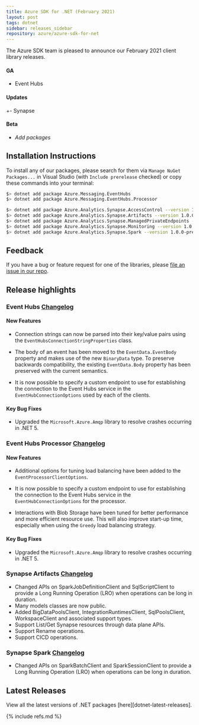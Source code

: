 ```yaml
---
title: Azure SDK for .NET (February 2021)
layout: post
tags: dotnet
sidebar: releases_sidebar
repository: azure/azure-sdk-for-net
---
```


The Azure SDK team is pleased to announce our February 2021 client library releases.

#### GA

- Event Hubs

#### Updates

+- Synapse

#### Beta

- _Add packages_

## Installation Instructions

To install any of our packages, please search for them via `Manage NuGet Packages...` in Visual Studio (with `Include prerelease` checked) or copy these commands into your terminal:

```bash
$> dotnet add package Azure.Messaging.EventHubs
$> dotnet add package Azure.Messaging.EventHubs.Processor

$> dotnet add package Azure.Analytics.Synapse.AccessControl --version 1.0.0-preview.3
$> dotnet add package Azure.Analytics.Synapse.Artifacts --version 1.0.0-preview.6
$> dotnet add package Azure.Analytics.Synapse.ManagedPrivateEndpoints --version 1.0.0-beta.2
$> dotnet add package Azure.Analytics.Synapse.Monitoring --version 1.0.0-beta.2
$> dotnet add package Azure.Analytics.Synapse.Spark --version 1.0.0-preview.4
```

## Feedback

If you have a bug or feature request for one of the libraries, please [file an issue in our repo](https://github.com/Azure/azure-sdk-for-net/issues/new/choose).

## Release highlights

### Event Hubs [Changelog](https://github.com/Azure/azure-sdk-for-net/blob/master/sdk/eventhub/Azure.Messaging.EventHubs/CHANGELOG.md)

#### New Features

- Connection strings can now be parsed into their key/value pairs using the `EventHubsConnectionStringProperties` class.

- The body of an event has been moved to the `EventData.EventBody` property and makes use of the new `BinaryData` type.  To preserve backwards compatibility, the existing `EventData.Body` property has been preserved with the current semantics.

- It is now possible to specify a custom endpoint to use for establishing the connection to the Event Hubs service in the `EventHubConnectionOptions` used by each of the clients.

#### Key Bug Fixes

- Upgraded the `Microsoft.Azure.Amqp` library to resolve crashes occurring in .NET 5.

### Event Hubs Processor [Changelog](https://github.com/Azure/azure-sdk-for-net/blob/master/sdk/eventhub/Azure.Messaging.EventHubs.Processor/CHANGELOG.md)

#### New Features

- Additional options for tuning load balancing have been added to the `EventProcessorClientOptions`.

- It is now possible to specify a custom endpoint to use for establishing the connection to the Event Hubs service in the `EventHubConnectionOptions` for the processor.

- Interactions with Blob Storage have been tuned for better performance and more efficient resource use.  This will also improve start-up time, especially when using the `Greedy` load balancing strategy.

#### Key Bug Fixes

- Upgraded the `Microsoft.Azure.Amqp` library to resolve crashes occurring in .NET 5.

### Synapse Artifacts [Changelog](https://github.com/Azure/azure-sdk-for-net/blob/master/sdk/synapse/Azure.Analytics.Synapse.Artifacts/CHANGELOG.md)
- Changed APIs on SparkJobDefinitionClient and SqlScriptClient to provide a Long Running Operation (LRO) when operations can be long in duration.
- Many models classes are now public.
- Added BigDataPoolsClient, IntegrationRuntimesClient, SqlPoolsClient, WorkspaceClient and associated support types.
- Support List/Get Synapse resources through data plane APIs.
- Support Rename operations.
- Support CICD operations.

### Synapse Spark [Changelog](https://github.com/Azure/azure-sdk-for-net/blob/master/sdk/synapse/Azure.Analytics.Synapse.Spark/CHANGELOG.md)
- Changed APIs on SparkBatchClient and SparkSessionClient to provide a Long Running Operation (LRO) when operations can be long in duration.

## Latest Releases

View all the latest versions of .NET packages [here][dotnet-latest-releases].

{% include refs.md %}

